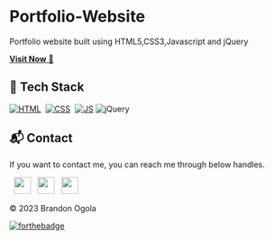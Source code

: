 
# Portfolio-Website
Portfolio website built using HTML5,CSS3,Javascript and jQuery 



<a href="" target="_blank">**Visit Now** 🚀</a>


## 📌 Tech Stack
[![HTML](https://img.shields.io/badge/html5%20-%23E34F26.svg?&style=for-the-badge&logo=html5&logoColor=white)](https://github.com/jigar-sable/Portfolio-Website/search?l=html)&nbsp;
[![CSS](https://img.shields.io/badge/css3%20-%231572B6.svg?&style=for-the-badge&logo=css3&logoColor=white)](https://github.com/jigar-sable/Portfolio-Website/search?l=css)&nbsp;
[![JS](https://img.shields.io/badge/javascript%20-%23323330.svg?&style=for-the-badge&logo=javascript&logoColor=%23F7DF1E)](https://github.com/jigar-sable/Portfolio-Website/search?l=javascript)
<img alt="jQuery" src="https://img.shields.io/badge/jquery-%230769AD.svg?style=for-the-badge&logo=jquery&logoColor=white"/>






<h2>📬 Contact</h2>


If you want to contact me, you can reach me through below handles.

&nbsp;&nbsp;<a href="https://www.linkedin.com/in/brandon-edwin-ogola-b77063232/"><img src="https://www.felberpr.com/wp-content/uploads/linkedin-logo.png" width="30"></img></a>
&nbsp;&nbsp;<a href="https://github.com/brandonedwinogola"><img src="https://unsplash.com/photos/HLQDfaJUTVI" width="30"></img></a>
&nbsp;&nbsp;<a href="https://twitter.com/BrandonOgola"><img src="https://www.felberpr.com/wp-content/uploads/twitter-logo.png" width="30"></img></a>

© 2023 Brandon Ogola


[![forthebadge](https://forthebadge.com/images/badges/built-with-love.svg)](https://forthebadge.com)
